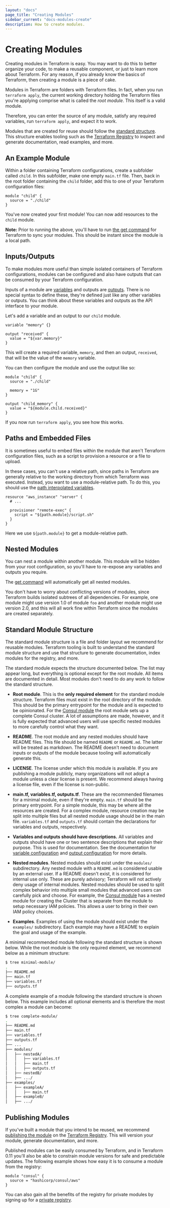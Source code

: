 ```yaml
---
layout: "docs"
page_title: "Creating Modules"
sidebar_current: "docs-modules-create"
description: How to create modules.
---
```


# Creating Modules

Creating modules in Terraform is easy. You may want to do this to better organize your code, to make a reusable component, or just to learn more about Terraform. For any reason, if you already know the basics of Terraform, then creating a module is a piece of cake.

Modules in Terraform are folders with Terraform files. In fact, when you run `terraform apply`, the current working directory holding
the Terraform files you're applying comprise what is called the _root module_. This itself is a valid module.

Therefore, you can enter the source of any module, satisfy any required variables, run `terraform apply`, and expect it to work.

Modules that are created for reuse should follow the
[standard structure](#standard-structure). This structure enables tooling
such as the [Terraform Registry](/docs/registry/index.html) to inspect and
generate documentation, read examples, and more.

## An Example Module

Within a folder containing Terraform configurations, create a subfolder called `child`. In this subfolder, make one empty `main.tf` file. Then, back in the root folder containing the `child` folder, add this to one of your Terraform configuration files:

```hcl
module "child" {
  source = "./child"
}
```

You've now created your first module! You can now add resources to the `child` module.

**Note:** Prior to running the above, you'll have to run [the get command](/docs/commands/get.html) for Terraform to sync
your modules. This should be instant since the module is a local path.

## Inputs/Outputs

To make modules more useful than simple isolated containers of Terraform configurations, modules can be configured and also have outputs that can be consumed by your Terraform configuration.

Inputs of a module are [variables](/docs/configuration/variables.html) and outputs are [outputs](/docs/configuration/outputs.html). There is no special syntax to define these, they're defined just like any other variables or outputs. You can think about these variables and outputs as the API interface to your module.

Let's add a variable and an output to our `child` module.

```hcl
variable "memory" {}

output "received" {
  value = "${var.memory}"
}
```

This will create a required variable, `memory`, and then an output, `received`, that will be the value of the `memory` variable.

You can then configure the module and use the output like so:

```hcl
module "child" {
  source = "./child"

  memory = "1G"
}

output "child_memory" {
  value = "${module.child.received}"
}
```

If you now run `terraform apply`, you see how this works.

## Paths and Embedded Files

It is sometimes useful to embed files within the module that aren't Terraform configuration files, such as a script to provision a resource or a file to upload.

In these cases, you can't use a relative path, since paths in Terraform are generally relative to the working directory from which Terraform was executed. Instead, you want to use a module-relative path. To do this, you should use the [path interpolated variables](/docs/configuration/interpolation.html).

```hcl
resource "aws_instance" "server" {
  # ...

  provisioner "remote-exec" {
    script = "${path.module}/script.sh"
  }
}
```

Here we use `${path.module}` to get a module-relative path.

## Nested Modules

You can nest a module within another module. This module will be hidden from your root configuration, so you'll have to re-expose any
variables and outputs you require.

The [get command](/docs/commands/get.html) will automatically get all nested modules.

You don't have to worry about conflicting versions of modules, since Terraform builds isolated subtrees of all dependencies. For example, one module might use version 1.0 of module `foo` and another module might use version 2.0, and this will all work fine within Terraform since the modules are created separately.

## Standard Module Structure

The standard module structure is a file and folder layout we recommend for
reusable modules. Terraform tooling is built to understand the standard
module structure and use that structure to generate documentation, index
modules for the registry, and more.

The standard module expects the structure documented below. The list may appear
long, but everything is optional except for the root module. All items are
documented in detail. Most modules don't need to do any work to follow the
standard structure.

* **Root module**. This is the **only required element** for the standard
  module structure. Terraform files must exist in the root directory of
  the module. This should be the primary entrypoint for the module and is
  expected to be opinionated. For the
  [Consul module](#)
  the root module sets up a complete Consul cluster. A lot of assumptions
  are made, however, and it is fully expected that advanced users will use
  specific nested modules to more carefully control what they want.

* **README**. The root module and any nested modules should have README
  files. This file should be named `README` or `README.md`. The latter will
  be treated as markdown. The README doesn't need to document inputs or
  outputs of the module because tooling will automatically generate this.

* **LICENSE**. The license under which this module is available. If you are
  publishing a module publicly, many organizations will not adopt a module
  unless a clear license is present. We recommend always having a license
  file, even if the license is non-public.

* **main.tf, variables.tf, outputs.tf**. These are the recommended filenames for
  a minimal module, even if they're empty. `main.tf` should be the primary
  entrypoint. For a simple module, this may be where all the resources are
  created. For a complex module, resource creation may be split into multiple
  files but all nested module usage should be in the main file. `variables.tf`
  and `outputs.tf` should contain the declarations for variables and outputs,
  respectively.

* **Variables and outputs should have descriptions.** All variables and
  outputs should have one or two sentence descriptions that explain their
  purpose. This is used for documentation. See the documentation for
  [variable configuration](/docs/configuration/variables.html) and
  [output configuration](/docs/configuration/outputs.html) for more details.

* **Nested modules**. Nested modules should exist under the `modules/`
  subdirectory. Any nested module with a `README.md` is considered usable
  by an external user. If a README doesn't exist, it is considered for internal
  use only. These are purely advisory; Terraform will not actively deny usage
  of internal modules. Nested modules should be used to split complex behavior
  into multiple small modules that advanced users can carefully pick and
  choose. For example, the
  [Consul module](#)
  has a nested module for creating the Cluster that is separate from the
  module to setup necessary IAM policies. This allows a user to bring in their
  own IAM policy choices.

* **Examples**. Examples of using the module should exist under the
  `examples/` subdirectory. Each example may have a README to explain the
  goal and usage of the example.

A minimal recommended module following the standard structure is shown below.
While the root module is the only required element, we recommend below as
a minimum structure:

```sh
$ tree minimal-module/
.
├── README.md
├── main.tf
├── variables.tf
├── outputs.tf
```

A complete example of a module following the standard structure is shown below.
This example includes all optional elements and is therefore the most
complex a module can become:

```sh
$ tree complete-module/
.
├── README.md
├── main.tf
├── variables.tf
├── outputs.tf
├── ...
├── modules/
│   ├── nestedA/
│   │   ├── variables.tf
│   │   ├── main.tf
│   │   ├── outputs.tf
│   ├── nestedB/
│   ├── .../
├── examples/
│   ├── exampleA/
│   │   ├── main.tf
│   ├── exampleB/
│   ├── .../
```

## Publishing Modules

If you've built a module that you intend to be reused, we recommend
[publishing the module](/docs/registry/modules/publish.html) on the
[Terraform Registry](https://registry.terraform.io). This will version
your module, generate documentation, and more.

Published modules can be easily consumed by Terraform, and in Terraform
0.11 you'll also be able to constrain module versions for safe and predictable
updates. The following example shows how easy it is to consume a module
from the registry:

```hcl
module "consul" {
  source = "hashicorp/consul/aws"
}
```

You can also gain all the benefits of the registry for private modules
by signing up for a [private registry](/docs/registry/private.html).
